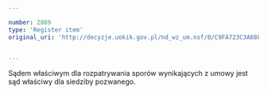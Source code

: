 ```yaml
---

number: 2889
type: 'Register item'
original_uri: 'http://decyzje.uokik.gov.pl/nd_wz_um.nsf/0/C9FA723C3A88F14AC12579B3003A3C40?OpenDocument'


---
```


Sądem właściwym dla rozpatrywania sporów wynikających z umowy jest sąd właściwy dla siedziby pozwanego.
